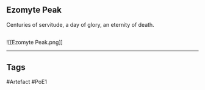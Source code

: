 ## Ezomyte Peak
Centuries of servitude, a day
of glory, an eternity of death.
##
![[Ezomyte Peak.png]]

---
## Tags
#Artefact
#PoE1